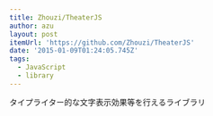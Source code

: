 ```yaml
---
title: Zhouzi/TheaterJS
author: azu
layout: post
itemUrl: 'https://github.com/Zhouzi/TheaterJS'
date: '2015-01-09T01:24:05.745Z'
tags:
  - JavaScript
  - library
---
```

タイプライター的な文字表示効果等を行えるライブラリ
